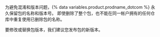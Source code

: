 为避免混淆和版本问题，{% data variables.product.prodname_dotcom %} 永久保留包的名称和版本号。 即使删除了整个包，也不能在同一帐户拥有的任何仓库中重复使用已删除包的名称。

要修改或替换包版本，我们建议您发布包的新版本。
